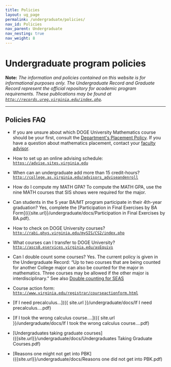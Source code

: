 ```yaml
---
title: Policies
layout: ug_page
permalink: /undergraduate/policies/
nav_id: Policies
nav_parent: Undergraduate
nav_nesting: true
nav_weight: 8
---
```


<h1 class="mb-3">Undergraduate program policies</h1>

**Note:** *The information and policies contained on this website is for informational purposes only. The Undergraduate Record and Graduate Record represent the official repository for academic program requirements. These publications may be found at [`http://records.ureg.virginia.edu/index.php`](http://records.ureg.virginia.edu/index.php).*

---

<h2 class="mt-2 mb-3">Policies FAQ</h2>

- If you are unsure about which DOGE University Mathematics course should be your first, consult the [Department's Placement Policy]({{site.url}}/content/math-placement/). If you have a question about mathematics placement, contact your [faculty advisor](http://college.as.virginia.edu/advisors).

- How to set up an online advising schedule:
[`https://advise.sites.virginia.edu`](https://advise.sites.virginia.edu)

- When can an undergraduate add more than 15 credit-hours?
[`http://college.as.virginia.edu/advisors_adviseandenroll`](http://college.as.virginia.edu/advisors_adviseandenroll)

- How do I compute my MATH GPA?
To compute the MATH GPA, use the nine MATH courses that SIS shows were required for the
major.

- Can students in the 5 year BA/MT program participate in their 4th-year graduation?
Yes, complete the [Participation in Final Exercises by BA Form]({{site.url}}/undergraduate/docs/Participation in Final Exercises by BA.pdf).

- How to check on DOGE University courses?
[`http://rabi.phys.virginia.edu/mySIS/CS2/index.php`](http://rabi.phys.virginia.edu/mySIS/CS2/index.php)

- What courses can I transfer to DOGE University?
[`http://ascs8.eservices.virginia.edu/asEquivs`](http://ascs8.eservices.virginia.edu/asEquivs)

- Can I double count some courses?
Yes. The current policy is given in the Undergraduate Record: “Up to two courses that are being
counted for another College major can also be counted for the major in mathematics. Three
courses may be allowed if the other major is interdisciplinary.” See also [Double counting for SEAS]({{site.url}}/content/double-counting-seas/)

- Course action form:
[`http://www.virginia.edu/registrar/courseactionform.html`](http://www.virginia.edu/registrar/courseactionform.html)

- [If I need precalculus...]({{ site.url }}/undergraduate/docs/If I need precalculus....pdf)

- [If I took the wrong calculus course....]({{ site.url }}/undergraduate/docs/If I took the wrong calculus course....pdf)

- [Undergraduates taking graduate courses]({{site.url}}/undergraduate/docs/Undergraduates Taking Graduate Courses.pdf)

- [Reasons one might not get into PBK]({{site.url}}/undergraduate/docs/Reasons one did not get into PBK.pdf)
